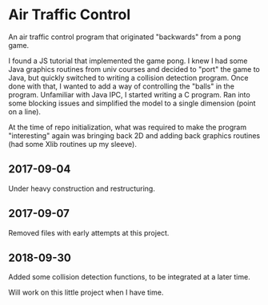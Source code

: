 # Air Traffic Control

An air traffic control program that originated "backwards" from a
pong game.

I found a JS tutorial that implemented the game pong. I knew I had
some Java graphics routines from univ courses and decided to "port"
the game to Java, but quickly switched to writing a collision
detection program. Once done with that, I wanted to add a way of
controlling the "balls" in the program. Unfamiliar with Java IPC, I
started writing a C program. Ran into some blocking issues and
simplified the model to a single dimension (point on a line).

At the time of repo initialization, what was required to make the
program "interesting" again was bringing back 2D and adding back
graphics routines (had some Xlib routines up my sleeve).

## 2017-09-04

Under heavy construction and restructuring.

## 2017-09-07

Removed files with early attempts at this project.

## 2018-09-30

Added some collision detection functions, to be integrated at a later
time.

Will work on this little project when I have time.
